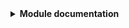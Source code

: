 
<details>
  <summary>
   <b>Module documentation</b>
  </summary>

---
<!-- BEGIN_TF_DOCS -->
### Modules

No modules.

### Inputs

| Name | Description | Type | Default |
|------|-------------|------|---------|
| admin\_password | <sub>Vault password for the main user, used for login purposes.</sub> | `string` | `"replaceMe"` |
| admin\_username | <sub>Vault plaintext username to login.</sub> | `string` | `"gruber"` |
| endpoint\_path | <sub>Vault password for the main user, used for login purposes.</sub> | `string` | `""` |

### Outputs

No outputs.
<!-- END_TF_DOCS -->
</details>